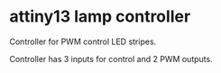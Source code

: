 # attiny13 lamp controller

Controller for PWM control LED stripes.

Controller has 3 inputs for control and 2 PWM outputs.